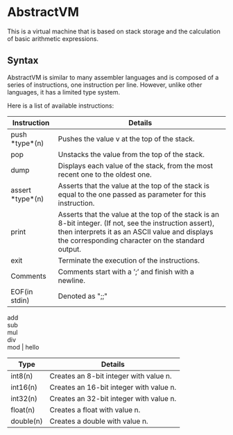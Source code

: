 # AbstractVM #

This is a virtual machine that is based on stack storage and the calculation of basic arithmetic expressions.

## Syntax ##

AbstractVM is similar to many assembler languages and is composed of a series of instructions, one instruction per line. However, unlike other languages, it has a limited type system.

Here is a list of available instructions:

Instruction         | Details
--------------------|-----------
push \*type\*(n)    | Pushes the value v at the top of the stack.
pop                 | Unstacks the value from the top of the stack.
dump                | Displays each value of the stack, from the most recent one to the oldest one.
assert \*type\*(n)  | Asserts that the value at the top of the stack is equal to the one passed as parameter for this instruction.
print               | Asserts that the value at the top of the stack is an 8-bit integer. (If not, see the instruction assert), then interprets it as an ASCII value and displays the corresponding character on the standard output.
exit                | Terminate the execution of the instructions.
Comments            | Comments start with a ’;’ and finish with a newline.
EOF(in stdin)       | Denoted as ";;"
add                  
sub                  
mul                  
div                  
mod                 | hello

Type      | Details 
----------|--------------------
int8(n)   | Creates an 8-bit integer with value n.
int16(n)  | Creates an 16-bit integer with value n.
int32(n)  | Creates an 32-bit integer with value n.
float(n)  | Creates a float with value n.
double(n) | Creates a double with value n.
